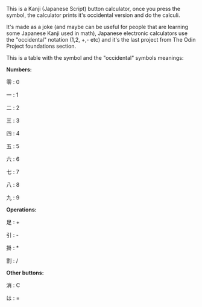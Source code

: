 This is a Kanji (Japanese Script) button calculator, once you press the symbol, the calculator prints it's occidental version and do the calculi.

It's made as a joke (and maybe can be useful for people that are learning some Japanese Kanji used in math), Japanese electronic calculators use the "occidental" notation (1,2, +,- etc) and it's the last project from The Odin Project foundations section.

This is a table with the symbol and the "occidental" symbols meanings:

**Numbers:**

零 : 0


一 : 1


二 : 2

三 : 3


四 : 4


五 : 5


六 : 6


七 : 7


八 : 8


九 : 9

**Operations:**

足 : +


引 : -


掛 : *


割 : /

**Other buttons:**

消 : C


は : =